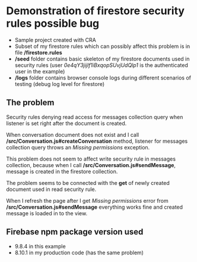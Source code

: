 # Demonstration of firestore security rules possible bug

- Sample project created with CRA
- Subset of my firestore rules which can possibly affect this problem is in file **/firestore.rules**
- **/seed** folder contains basic skeleton of my firestore documents used in security rules (user *0e4qY3jijlf1iBxqopSUvjUdQlp1* is the authenticated user in the example)
- **/logs** folder contains browser console logs during different scenarios of testing (debug log level for firestore)

## The problem

Security rules denying read access for messages collection query when listener is set right after the document is created.

When conversation document does not exist and I call **/src/Conversation.js#createConversation** method, listener for messages collection query throws an *Missing permissions* exception.

This problem does not seem to affect write security rule in messages collection, because when I call **/src/Conversation.js#sendMessage**, message is created in the firestore collection. 

The problem seems to be connected with the **get** of newly created document used in read security rule.

When I refresh the page after I get *Missing permissions* error from **/src/Conversation.js#sendMessage** everything works fine and created message is loaded in to the view.

## Firebase npm package version used
- 9.8.4 in this example
- 8.10.1 in my production code (has the same problem)
